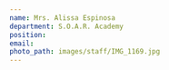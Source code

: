 ```yaml
---
name: Mrs. Alissa Espinosa
department: S.O.A.R. Academy
position:
email:
photo_path: images/staff/IMG_1169.jpg
---
```



